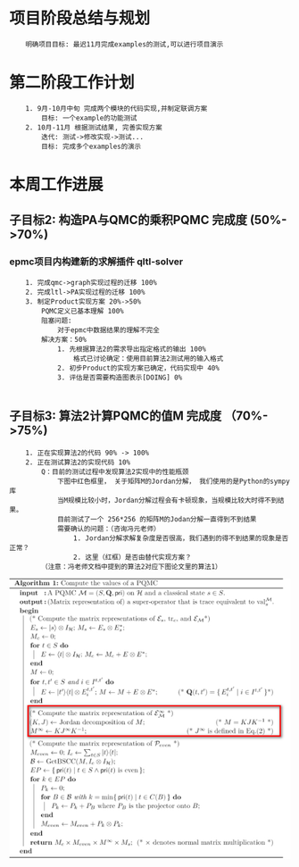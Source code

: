 # 项目阶段总结与规划

```
    明确项目目标: 最迟11月完成examples的测试,可以进行项目演示

```

# 第二阶段工作计划

```
    1. 9月-10月中旬 完成两个模块的代码实现,并制定联调方案
        目标: 一个example的功能测试
    2. 10月-11月 根据测试结果, 完善实现方案
        迭代: 测试->修改实现->测试...
        目标: 完成多个examples的演示

```

# 本周工作进展

## 子目标2: 构造PA与QMC的乘积PQMC 完成度 (50%->70%)

### epmc项目内构建新的求解插件 qltl-solver

```
    1. 完成qmc->graph实现过程的迁移 100%
    2. 完成ltl->PA实现过程的迁移 100%
    3. 制定Product实现方案 20%->50%
        PQMC定义已基本理解 100%
        阻塞问题:
            对于epmc中数据结果的理解不完全
        解决方案：50%
            1. 先根据算法2的需求导出指定格式的输出 100%
            	格式已讨论确定：使用目前算法2测试用的输入格式
           	2. 初步Product的实现方案已确定，代码实现中 40%
        	3. 评估是否需要构造图表示[DOING] 0%
            
```

## 子目标3: 算法2计算PQMC的值M 完成度 （70%->75%)

```
    1. 正在实现算法2的代码 90% -> 100%
    2. 正在测试算法2的实现代码 10%
        Q：目前的测试过程中发现算法2实现中的性能瓶颈
        	下图中红色框里， 关于矩阵M的Jordan分解， 我们使用的是Python的sympy库
        	当M规模比较小时，Jordan分解过程会有卡顿现象，当规模比较大时得不到结果。
        	目前测试了一个 256*256 的矩阵M的Jodan分解一直得到不到结果
        	需要确认的问题：（咨询冯元老师）
        		1. Jordan分解求解复杂度是否很高，我们遇到的得不到结果的现象是否正常？
        		2. 这里（红框）是否由替代实现方案？
        （注意：冯老师文档中提到的算法2对应下图论文里的算法1）

```

![](./pics/Q1.jpg)